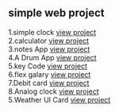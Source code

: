 ## simple web project

1.simple clock [view project](https://aadilmughal786.github.io/simple-web-project/aclock.html)</br>
2.calculator [view project](https://aadilmughal786.github.io/simple-web-project/acal.html)</br>
3.notes App [view project](https://aadilmughal786.github.io/simple-web-project/notesApp.html)</br>
4.A Drum App [view project](https://aadilmughal786.github.io/simple-web-project/AdrumKit.html)</br>
5.key Code [view project](https://aadilmughal786.github.io/simple-web-project/keyCode.html)</br>
6.flex galary [view project](https://aadilmughal786.github.io/simple-web-project/flexgal.html)</br>
7.Debit card [view project](https://aadilmughal786.github.io/simple-web-project/debitCard.html)</br>
8.Analog clock [view project](https://aadilmughal786.github.io/simple-web-project/dclock.html)</br>
5.Weather UI Card [view project](https://aadilmughal786.github.io/simple-web-project/weatherui.html)</br>



